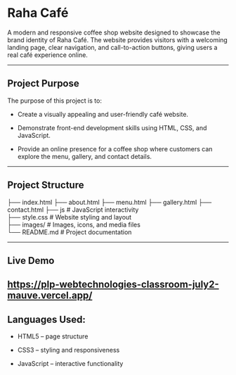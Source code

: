 # Raha Café 

A modern and responsive coffee shop website designed to showcase the brand identity of Raha Café.
The website provides visitors with a welcoming landing page, clear navigation, and call-to-action buttons, giving users a real café experience online.

---

## Project Purpose

The purpose of this project is to:

* Create a visually appealing and user-friendly café website.

* Demonstrate front-end development skills using HTML, CSS, and JavaScript.

* Provide an online presence for a coffee shop where customers can explore the menu, gallery, and contact details.

---

## Project Structure

├── index.html
├── about.html 
├── menu.html 
├── gallery.html 
├── contact.html 
├── js              # JavaScript interactivity  
├── style.css        # Website styling and layout  
├── images/          # Images, icons, and media files  
└── README.md        # Project documentation  

---

## Live Demo
https://plp-webtechnologies-classroom-july2-mauve.vercel.app/
---

## Languages Used:

* HTML5 – page structure

* CSS3 – styling and responsiveness

* JavaScript – interactive functionality
